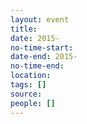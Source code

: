 ```yaml
---
layout: event 
title: 
date: 2015-
no-time-start: 
date-end: 2015-
no-time-end: 
location: 
tags: []
source:
people: []
---
```


